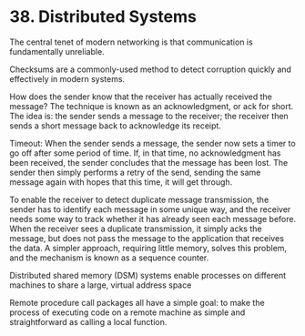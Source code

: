 # 38. Distributed Systems
The central tenet of modern networking is that communication is fundamentally unreliable.

Checksums are a commonly-used method to detect corruption quickly and effectively in modern systems.

How does the sender know that the receiver has actually received the message? The technique is known as an acknowledgment, or ack for short. The idea is: the sender sends a message to the receiver; the receiver then sends a short message back to acknowledge its receipt.

Timeout: When the sender sends a message, the sender now sets a timer to go off after some period of time. If, in that time, no acknowledgment has been received, the sender concludes that the message has been lost. The sender then simply performs a retry of the send, sending the same message again with hopes that this time, it will get through.

To enable the receiver to detect duplicate message transmission, the sender has to identify each message in some unique way, and the receiver needs some way to track whether it has already seen each message before. When the receiver sees a duplicate transmission, it simply acks the message, but does not pass the message to the application that receives the data. A simpler approach, requiring little memory, solves this problem, and the mechanism is known as a sequence counter.

Distributed shared memory (DSM) systems enable processes on different machines to share a large, virtual address space

Remote procedure call packages all have a simple goal: to make the process of executing code on a remote machine as simple and straightforward as calling a local function. 
